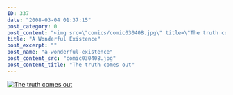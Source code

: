 ```yaml
---
ID: 337
date: "2008-03-04 01:37:15"
post_category: 0
post_content: "<img src=\"comics/comic030408.jpg\" title=\"The truth comes out\" />"
title: "A Wonderful Existence"
post_excerpt: ""
post_name: "a-wonderful-existence"
post_content_src: "comic030408.jpg"
post_content_title: "The truth comes out"
---
```



[![The truth comes out](/comics-hi-res/comic030408.jpg)](/comics-hi-res/comic030408.jpg "The truth comes out")
